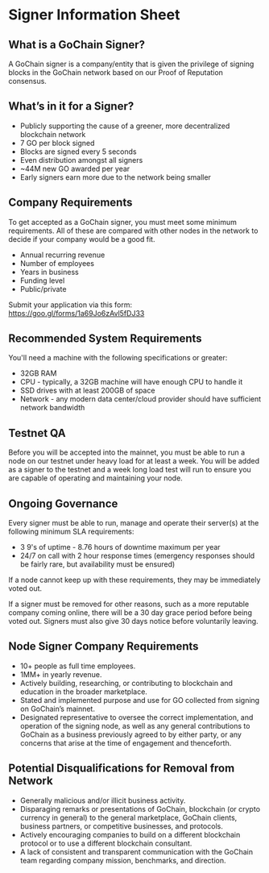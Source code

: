 # Signer Information Sheet

## What is a GoChain Signer?

A GoChain signer is a company/entity that is given the privilege of signing blocks in the GoChain network based on our Proof of Reputation consensus.

## What’s in it for a Signer?

* Publicly supporting the cause of a greener, more decentralized blockchain network
* 7 GO per block signed
* Blocks are signed every 5 seconds
* Even distribution amongst all signers
* ~44M new GO awarded per year
* Early signers earn more due to the network being smaller

## Company Requirements

To get accepted as a GoChain signer, you must meet some minimum requirements. All of these are compared with other nodes in the network to decide if your company would be a good fit.

* Annual recurring revenue
* Number of employees
* Years in business
* Funding level
* Public/private

Submit your application via this form: https://goo.gl/forms/1a69Jo6zAvl5fDJ33

## Recommended System Requirements

You'll need a machine with the following specifications or greater:

* 32GB RAM
* CPU - typically, a 32GB machine will have enough CPU to handle it
* SSD drives with at least 200GB of space
* Network - any modern data center/cloud provider should have sufficient network bandwidth

## Testnet QA

Before you will be accepted into the mainnet, you must be able to run a node on our testnet
under heavy load for at least a week. You will be added as a signer to the testnet and a week long
load test will run to ensure you are capable of operating and maintaining your node.

## Ongoing Governance

Every signer must be able to run, manage and operate their server(s) at the following
minimum SLA requirements:

* 3 9's of uptime - 8.76 hours of downtime maximum per year
* 24/7 on call with 2 hour response times (emergency responses should be fairly rare, but availability must be ensured)

If a node cannot keep up with these requirements, they may be immediately voted out.

If a signer must be removed for other reasons, such as a more reputable company coming online, there
will be a 30 day grace period before being voted out. Signers must also give 30 days notice before voluntarily leaving.

## Node Signer Company Requirements

* 10+ people as full time employees.
* 1MM+ in yearly revenue.
* Actively building, researching, or contributing to blockchain and education in the broader marketplace.
* Stated and implemented purpose and use for GO collected from signing on GoChain’s mainnet.
* Designated representative to oversee the correct implementation, and operation of the signing node, as well as any general contributions to GoChain as a business previously agreed to by either party, or any concerns that arise at the time of engagement and thenceforth.

## Potential Disqualifications for Removal from Network

* Generally malicious and/or illicit business activity.
* Disparaging remarks or presentations of GoChain, blockchain (or crypto currency in general) to the general marketplace, GoChain clients, business partners, or competitive businesses, and protocols.
* Actively encouraging companies to build on a different blockchain protocol or to use a different blockchain consultant.
* A lack of consistent and transparent communication with the GoChain team regarding company mission, benchmarks, and direction.
